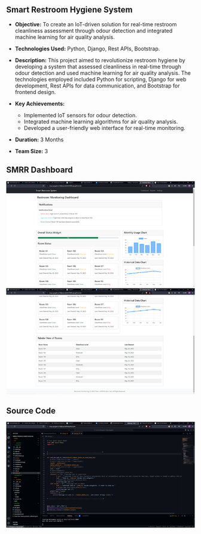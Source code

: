 ## Smart Restroom Hygiene System

- **Objective:** To create an IoT-driven solution for real-time restroom cleanliness assessment through odour detection and integrated machine learning for air quality analysis.

- **Technologies Used:** Python, Django, Rest APIs, Bootstrap.

- **Description:** This project aimed to revolutionize restroom hygiene by developing a system that assessed cleanliness in real-time through odour detection and used machine learning for air quality analysis. The technologies employed included Python for scripting, Django for web development, Rest APIs for data communication, and Bootstrap for frontend design.

- **Key Achievements:**
  - Implemented IoT sensors for odour detection.
  - Integrated machine learning algorithms for air quality analysis.
  - Developed a user-friendly web interface for real-time monitoring.

- **Duration:** 3 Months

- **Team Size:** 3

 
## SMRR Dashboard
![Dashboard](https://github.com/VishalMadle13/smrr/blob/main/smrr_dashboard.png)
![UI](https://github.com/VishalMadle13/smrr/blob/main/smrr_dashboard01.png)

## Source Code
![Code](https://github.com/VishalMadle13/smrr/blob/main/source_code.png)
